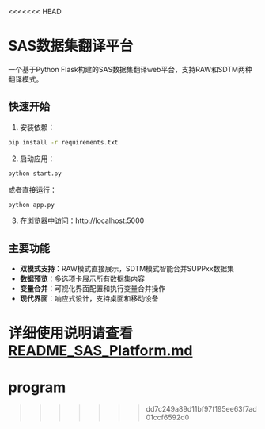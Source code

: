 <<<<<<< HEAD
# SAS数据集翻译平台

一个基于Python Flask构建的SAS数据集翻译web平台，支持RAW和SDTM两种翻译模式。

## 快速开始

1. 安装依赖：
```bash
pip install -r requirements.txt
```

2. 启动应用：
```bash
python start.py
```
或者直接运行：
```bash
python app.py
```

3. 在浏览器中访问：http://localhost:5000

## 主要功能

- **双模式支持**：RAW模式直接展示，SDTM模式智能合并SUPPxx数据集
- **数据预览**：多选项卡展示所有数据集内容
- **变量合并**：可视化界面配置和执行变量合并操作
- **现代界面**：响应式设计，支持桌面和移动设备

详细使用说明请查看 [README_SAS_Platform.md](README_SAS_Platform.md)
=======
# program
>>>>>>> dd7c249a89d11bf97f195ee63f7ad01ccf6592d0
